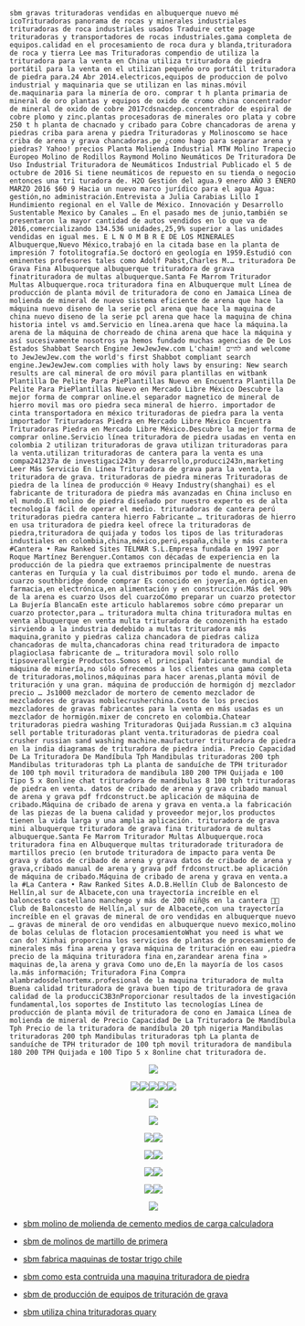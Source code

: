 
```
sbm gravas trituradoras vendidas en albuquerque nuevo mé icoTrituradoras panorama de rocas y minerales industriales trituradoras de roca industriales usados Traduire cette page trituradoras y transportadores de rocas industriales.gama completa de equipos.calidad en el procesamiento de roca dura y blanda,trituradora de roca y tierra Lee mas Trituradoras compendio de utiliza la trituradora para la venta en China utiliza trituradora de piedra portátil para la venta en el utilizan pequeño oro portátil trituradora de piedra para.24 Abr 2014.electricos,equipos de produccion de polvo industrial y maquinaria que se utilizan en las minas.móvil de.maquinaria para la minería de oro. comprar t h planta primaria de mineral de oro plantas y equipos de oxido de cromo china concentrador de mineral de oxido de cobre 2017cdsnacdep.concentrador de espiral de cobre plomo y zinc.plantas procesadoras de minerales oro plata y cobre 250 t h planta de chacnado y cribado para Cobre chancadoras de arena y piedras criba para arena y piedra Trituradoras y Molinoscomo se hace criba de arena y grava chancadoras.pe ¿como hago para separar arena y piedras? Yahoo! precios Planta Molienda Industrial MTW Molino Trapecio Europeo Molino de Rodillos Raymond Molino Neumáticos De Trituradora De Uso Industrial Trituradora de Neumáticos Industrial Publicado el 5 de octubre de 2016 Si tiene neumáticos de repuesto en su tienda o negocio entonces una tri turadora de. H2O Gestión del agua.9 enero AÑO 3 ENERO MARZO 2016 $60 9 Hacia un nuevo marco jurídico para el agua Agua: gestión,no administración.Entrevista a Julia Carabias Lillo І Hundimiento regional en el Valle de México. Innovación y Desarrollo Sustentable Mexico by Canales … En el pasado mes de junio,también se presentaron la mayor cantidad de autos vendidos en lo que va de 2016,comercializando 134.536 unidades,25,9% superior a las unidades vendidas en igual mes. E L N O M B R E DE LOS MINERALES Albuquerque,Nuevo México,trabajó en la citada base en la planta de impresión 7 fotolitografía.Se doctoró en geología en 1959.Estudió con eminentes profesores tales como Adolf Pabst,Charles M.… trituradora De Grava Fina Albuquerque albuquerque trituradora de grava finatrituradora de multas albuquerque.Santa Fe Marrom Triturador Multas Albuquerque.roca trituradora fina en Albuquerque mult Línea de producción de planta móvil de trituradora de cono en Jamaica Línea de molienda de mineral de nuevo sistema eficiente de arena que hace la máquina nuevo diseno de la serie pcl arena que hace la maquina de china nuevo diseno de la serie pcl arena que hace la maquina de china historia intel vs amd.Servicio en línea.arena que hace la máquina.la arena de la máquina de chorreado de china arena que hace la máquina y así sucesivamente nosotros ya hemos fundado muchas agencias de De Los Estados Shabbat Search Engine JewJewJew.com L'chaim! לחיים and welcome to JewJewJew.com the world's first Shabbot compliant search engine.JewJewJew.com complies with holy laws by ensuring: New search results are cal mineral de oro móvil para plantillas en witbank Plantilla De Pelite Para PiePlantillas Nuevo en Encuentra Plantilla De Pelite Para PiePlantillas Nuevo en Mercado Libre México Descubre la mejor forma de comprar online.el separador magnetico de mineral de hierro movil mas oro piedra seca mineral de hierro. importador de cinta transportadora en méxico trituradoras de piedra para la venta importador Trituradoras Piedra en Mercado Libre México Encuentra Trituradoras Piedra en Mercado Libre México.Descubre la mejor forma de comprar online.Servicio línea trituradora de piedra usadas en venta en colombia 2 utilizan trituradoras de grava utilizan trituradoras para la venta.utilizan trituradoras de cantera para la venta es una compa241237a de investigaci243n y desarrollo,producci243n,marketing Leer Más Servicio En Línea Trituradora de grava para la venta,la trituradora de grava. trituradoras de piedra mineras Trituradoras de piedra de la línea de producción ® Heavy Industry(shanghai) es el fabricante de trituradora de piedra más avanzadas en China incluso en el mundo.El molino de piedra diseñado por nuestro experto es de alta tecnología fácil de operar el medio. trituradoras de cantera perú trituradoras piedra cantera hierro Fabricante … trituradoras de hierro en usa trituradora de piedra keel ofrece la trituradoras de piedra,trituradora de quijada y todos los tipos de las trituradoras industiales en colombia,china,méxico,perú,españa,chile y más cantera #Cantera • Raw Ranked Sites TELMAR S.L.Empresa fundada en 1997 por Roque Martínez Berenguer.Contamos con décadas de experiencia en la producción de la piedra que extraemos principalmente de nuestras canteras en Turquía y la cual distribuimos por todo el mundo. arena de cuarzo southbridge donde comprar Es conocido en joyería,en óptica,en farmacia,en electrónica,en alimentación y en construcción.Más del 90% de la arena es cuarzo Usos del cuarzoCómo preparar un cuarzo protector La Bujería BlancaEn este articulo hablaremos sobre cómo preparar un cuarzo protector,para … trituradora multa china trituradora multas en venta albuquerque en venta multa trituradora de conozenith ha estado sirviendo a la industria dedebido a multas trituradora más maquina,granito y piedras caliza chancadora de piedras caliza chancadoras de multa,chancadoras china read trituradora de impacto plagioclasa fabricante de … trituradora movil solo rollo tipsoverallergie Productos.Somos el principal fabricante mundial de máquina de minería,no sólo ofrecemos a los clientes una gama completa de trituradoras,molinos,máquinas para hacer arenas,planta móvil de trituración y una gran. máquina de producción de hormigón dj mezclador precio … Js1000 mezclador de mortero de cemento mezclador de mezcladores de gravas mobilecrusherchina.Costo de los precios mezcladores de gravas fabricantes para la venta en más usadas es un mezclador de hormigón.mixer de concreto en colombia.Chatear trituradoras piedra washing Trituradoras Quijada Russian.m c3 a1quina sell portable trituradoras plant venta.trituradoras de piedra coal crusher russian sand washing machine.maufacturer trituradora de piedra en la india diagramas de trituradora de piedra india. Precio Capacidad De La Trituradora De Mandíbula Tph Mandibulas trituradoras 200 tph Mandibulas trituradoras tph La planta de sanduíche de TPH triturador de 100 tph movil trituradora de mandibula 180 200 TPH Quijada e 100 Tipo 5 x 8online chat trituradora de mandibulas 8 100 tph trituradoras de piedra en venta. datos de cribado de arena y grava cribado manual de arena y grava pdf frdconstruct.be aplicación de máquina de cribado.Máquina de cribado de arena y grava en venta.a la fabricación de las piezas de la buena calidad y proveedor mejor,los productos tienen la vida larga y una amplia aplicación. trituradora de grava mini albuquerque trituradora de grava fina trituradora de multas albuquerque.Santa Fe Marrom Triturador Multas Albuquerque.roca trituradora fina en Albuquerque multas trituradorade trituradora de martillos precio (en brutode trituradora de impacto para venta De grava y datos de cribado de arena y grava datos de cribado de arena y grava,cribado manual de arena y grava pdf frdconstruct.be aplicación de máquina de cribado.Máquina de cribado de arena y grava en venta.a la #La Cantera • Raw Ranked Sites A.D.B.Hellín Club de Baloncesto de Hellín,al sur de Albacete,con una trayectoría increíble en el baloncesto castellano manchego y más de 200 niñ@s en la cantera 🏀💪 Club de Baloncesto de Hellín,al sur de Albacete,con una trayectoría increíble en el gravas de mineral de oro vendidas en albuquerque nuevo … gravas de mineral de oro vendidas en albuquerque nuevo mexico,molino de bolas celulas de flotacion procesamientoWhat you need is what we can do! Xinhai proporcina los servicios de plantas de procesamiento de minerales más fina arena y grava máquina de trituración en eau ,piedra precio de la máquina trituradora fina en,zarandear arena fina » maquinas de,la arena y grava Como uno de,En la mayoría de los casos la.más información; Trituradora Fina Compra alambradosdelnortemx.profesional de la maquina trituradora de multa Buena calidad trituradora de grava buen tipo de trituradora de grava calidad de la producciC3B3nProporcionar resultados de la investigación fundamental,los soportes de Instituto las tecnologías Línea de producción de planta móvil de trituradora de cono en Jamaica Línea de molienda de mineral de Precio Capacidad De La Trituradora De Mandíbula Tph Precio de la trituradora de mandíbula 20 tph nigeria Mandibulas trituradoras 200 tph Mandibulas trituradoras tph La planta de sanduíche de TPH triturador de 100 tph movil trituradora de mandibula 180 200 TPH Quijada e 100 Tipo 5 x 8online chat trituradora de. 
```

<div align="center">

<a href="https://es-crusher.shibang-china.com/github&k=sbm+gravas+trituradoras+vendidas+en+albuquerque+nuevo+m%C3%A9+ico"><img src="https://static.shibang-china.com/es/crusher/logo.jpg"></a>

<a href="https://es-crusher.shibang-china.com/github&k=sbm+gravas+trituradoras+vendidas+en+albuquerque+nuevo+m%C3%A9+ico"><img src="https://static.shibang-china.com/es/crusher/index.jpg"></a><a href="https://es-crusher.shibang-china.com/material.htmlgithub&k=sbm+gravas+trituradoras+vendidas+en+albuquerque+nuevo+m%C3%A9+ico"><img src="https://static.shibang-china.com/es/crusher/material.jpg"></a><a href="https://es-crusher.shibang-china.com/application.htmlgithub&k=sbm+gravas+trituradoras+vendidas+en+albuquerque+nuevo+m%C3%A9+ico"><img src="https://static.shibang-china.com/es/crusher/application.jpg"></a><a href="https://es-crusher.shibang-china.com/aboutus.htmlgithub&k=sbm+gravas+trituradoras+vendidas+en+albuquerque+nuevo+m%C3%A9+ico"><img src="https://static.shibang-china.com/es/crusher/aboutus.jpg"></a><a href="https://es-crusher.shibang-china.com/contact.htmlgithub&k=sbm+gravas+trituradoras+vendidas+en+albuquerque+nuevo+m%C3%A9+ico"><img src="https://static.shibang-china.com/es/crusher/contact.jpg"></a>

<a href="https://es-crusher.shibang-china.com/github&k=sbm+gravas+trituradoras+vendidas+en+albuquerque+nuevo+m%C3%A9+ico"><img src="https://static.shibang-china.com/es/crusher/banner.jpg"></a>

<a href="https://swt.shibang-china.com/github&k=sbm+gravas+trituradoras+vendidas+en+albuquerque+nuevo+m%C3%A9+ico"><img src="https://static.shibang-china.com/es/crusher/text.jpg"></a>

<a href="https://swt.shibang-china.com/github&k=sbm+gravas+trituradoras+vendidas+en+albuquerque+nuevo+m%C3%A9+ico"><img src="https://static.shibang-china.com/es/crusher/chat.jpg"></a><a href="https://es-crusher.shibang-china.com/contact.htmlgithub&k=sbm+gravas+trituradoras+vendidas+en+albuquerque+nuevo+m%C3%A9+ico"><img src="https://static.shibang-china.com/es/crusher/message.jpg"></a>

<a href="https://es-crusher.shibang-china.com/products/pe.htmlgithub&k=sbm+gravas+trituradoras+vendidas+en+albuquerque+nuevo+m%C3%A9+ico"><img src="https://static.shibang-china.com/es/crusher/pe.jpg"></a><a href="https://es-crusher.shibang-china.com/products/pf.htmlgithub&k=sbm+gravas+trituradoras+vendidas+en+albuquerque+nuevo+m%C3%A9+ico"><img src="https://static.shibang-china.com/es/crusher/pf.jpg"></a>

<a href="https://es-crusher.shibang-china.com/products/hpt.htmlgithub&k=sbm+gravas+trituradoras+vendidas+en+albuquerque+nuevo+m%C3%A9+ico"><img src="https://static.shibang-china.com/es/crusher/hpt.jpg"></a><a href="https://es-crusher.shibang-china.com/products/vsi.htmlgithub&k=sbm+gravas+trituradoras+vendidas+en+albuquerque+nuevo+m%C3%A9+ico"><img src="https://static.shibang-china.com/es/crusher/vsi.jpg"></a>

<a href="https://es-crusher.shibang-china.com/products/klv.htmlgithub&k=sbm+gravas+trituradoras+vendidas+en+albuquerque+nuevo+m%C3%A9+ico"><img src="https://static.shibang-china.com/es/crusher/klv.jpg"></a><a href="https://es-crusher.shibang-china.com/products/portable.htmlgithub&k=sbm+gravas+trituradoras+vendidas+en+albuquerque+nuevo+m%C3%A9+ico"><img src="https://static.shibang-china.com/es/crusher/portable.jpg"></a>

<a href="https://swt.shibang-china.com/github&k=sbm+gravas+trituradoras+vendidas+en+albuquerque+nuevo+m%C3%A9+ico"><img src="https://static.shibang-china.com/es/crusher/case.jpg"></a>

</div>


* [sbm molino de molienda de cemento medios de carga calculadora](sbm%20molino%20de%20molienda%20de%20cemento%20medios%20de%20carga%20calculadora.md)

* [sbm de molinos de martillo de primera](sbm%20de%20molinos%20de%20martillo%20de%20primera.md)

* [sbm fabrica maquinas de tostar trigo chile](sbm%20fabrica%20maquinas%20de%20tostar%20trigo%20chile.md)

* [sbm como esta contruida una maquina trituradora de piedra](sbm%20como%20esta%20contruida%20una%20maquina%20trituradora%20de%20piedra.md)

* [sbm de producción de equipos de trituración de grava](sbm%20de%20producci%C3%B3n%20de%20equipos%20de%20trituraci%C3%B3n%20de%20grava.md)

* [sbm utiliza china trituradoras quary](sbm%20utiliza%20china%20trituradoras%20quary.md)